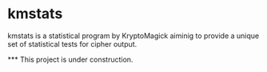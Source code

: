 # kmstats

kmstats is a statistical program by KryptoMagick aiminig to provide a unique set of statistical tests for cipher output.

*** This project is under construction.
